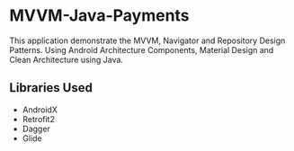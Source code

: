 # MVVM-Java-Payments

This application demonstrate the MVVM, Navigator and Repository Design Patterns. Using Android Architecture Components, Material Design and Clean Architecture using Java.

## Libraries Used

 - AndroidX
 - Retrofit2
 - Dagger
 - Glide
